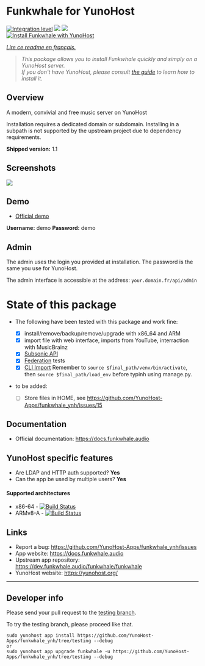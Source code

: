 # Funkwhale for YunoHost

[![Integration level](https://dash.yunohost.org/integration/funkwhale.svg)](https://dash.yunohost.org/appci/app/funkwhale) ![](https://ci-apps.yunohost.org/ci/badges/funkwhale.status.svg) ![](https://ci-apps.yunohost.org/ci/badges/funkwhale.maintain.svg)  
[![Install Funkwhale with YunoHost](https://install-app.yunohost.org/install-with-yunohost.svg)](https://install-app.yunohost.org/?app=funkwhale)

*[Lire ce readme en français.](./README_fr.md)*

> *This package allows you to install Funkwhale quickly and simply on a YunoHost server.  
If you don't have YunoHost, please consult [the guide](https://yunohost.org/#/install) to learn how to install it.*

## Overview
A modern, convivial and free music server on YunoHost

Installation requires a dedicated domain or subdomain. Installing in a subpath is not supported by the upstream project due to dependency requirements.

**Shipped version:** 1.1

## Screenshots

![](https://upload.wikimedia.org/wikipedia/commons/d/d8/Capture_d%27%C3%A9cran_de_la_page_d%27accueil_de_Funkwhale.png)

## Demo

* [Official demo](https://demo.funkwhale.audio)

**Username:** demo **Password:** demo

## Admin

The admin uses the login you provided at installation. The password is the same you use for YunoHost.

The admin interface is accessible at the address: `your.domain.fr/api/admin`

# State of this package

* The following have been tested with this package and work fine:

  * [x] install/remove/backup/remove/upgrade with x86_64 and ARM
  * [x] import file with web interface, imports from YouTube, interraction with MusicBrainz
  * [x] [Subsonic API](https://docs.funkwhale.audio/users/apps.html)
  * [x] [Federation](https://docs.funkwhale.audio/federation.html) tests
  * [x] [CLI Import](https://docs.funkwhale.audio/importing-music.html#from-music-directory-on-the-server) Remember to `source $final_path/venv/bin/activate`, then `source $final_path/load_env` before typinh using manage.py.

* to be added:
  * [ ] Store files in HOME, see https://github.com/YunoHost-Apps/funkwhale_ynh/issues/15

## Documentation

 * Official documentation: https://docs.funkwhale.audio

## YunoHost specific features

 * Are LDAP and HTTP auth supported? **Yes**
 * Can the app be used by multiple users? **Yes**

#### Supported architectures

* x86-64 - [![Build Status](https://ci-apps.yunohost.org/ci/logs/funkwhale%20%28Apps%29.svg)](https://ci-apps.yunohost.org/ci/apps/funkwhale/)
* ARMv8-A - [![Build Status](https://ci-apps-arm.yunohost.org/ci/logs/funkwhale%20%28Apps%29.svg)](https://ci-apps-arm.yunohost.org/ci/apps/funkwhale/)

## Links

 * Report a bug: https://github.com/YunoHost-Apps/funkwhale_ynh/issues
 * App website: https://docs.funkwhale.audio
 * Upstream app repository: https://dev.funkwhale.audio/funkwhale/funkwhale
 * YunoHost website: https://yunohost.org/

---

## Developer info

Please send your pull request to the [testing branch](https://github.com/YunoHost-Apps/funkwhale_ynh/tree/testing).

To try the testing branch, please proceed like that.
```
sudo yunohost app install https://github.com/YunoHost-Apps/funkwhale_ynh/tree/testing --debug
or
sudo yunohost app upgrade funkwhale -u https://github.com/YunoHost-Apps/funkwhale_ynh/tree/testing --debug
```
